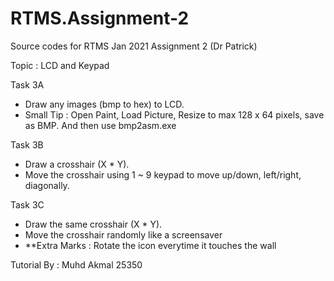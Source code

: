 # RTMS.Assignment-2
Source codes for RTMS Jan 2021 Assignment 2 (Dr Patrick)


Topic : LCD and Keypad

Task 3A
- Draw any images (bmp to hex) to LCD.
- Small Tip : Open Paint, Load Picture, Resize to max 128 x 64 pixels, save as BMP. And then use bmp2asm.exe

Task 3B
- Draw a crosshair (X * Y). 
- Move the crosshair using 1 ~ 9 keypad to move up/down, left/right, diagonally.

Task 3C
- Draw the same crosshair (X * Y).
- Move the crosshair randomly like a screensaver
- **Extra Marks : Rotate the icon everytime it touches the wall


Tutorial By : Muhd Akmal 25350
